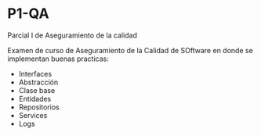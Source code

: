 # P1-QA
Parcial I de Aseguramiento de la calidad

Examen de curso de Aseguramiento de la Calidad de SOftware en donde se implementan buenas practicas:

- Interfaces
- Abstracción
- Clase base
- Entidades
- Repositorios
- Services
- Logs

